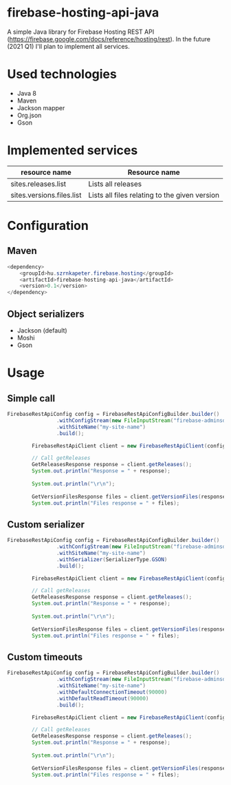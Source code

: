 # firebase-hosting-api-java
A simple Java library for Firebase Hosting REST API (https://firebase.google.com/docs/reference/hosting/rest). In the future (2021 Q1) I'll plan to implement all services.

# Used technologies

- Java 8
- Maven
- Jackson mapper
- Org.json
- Gson

# Implemented services

| resource name             | Resource name                                 |
| ------------------------- | --------------------------------------------- |
| sites.releases.list       | Lists all releases                            |
| sites.versions.files.list | Lists all files relating to the given version |

# Configuration

## Maven

```java
<dependency>
	<groupId>hu.szrnkapeter.firebase.hosting</groupId>
	<artifactId>firebase-hosting-api-java</artifactId>
	<version>0.1</version>
</dependency>
```

## Object serializers

- Jackson (default)
- Moshi
- Gson

# Usage

## Simple call

```java
FirebaseRestApiConfig config = FirebaseRestApiConfigBuilder.builder()
				.withConfigStream(new FileInputStream("firebase-adminsdk.json"))
				.withSiteName("my-site-name")
    			.build();

		FirebaseRestApiClient client = new FirebaseRestApiClient(config);

		// Call getReleases
		GetReleasesResponse response = client.getReleases();
		System.out.println("Response = " + response);
		
		System.out.println("\r\n");
		
		GetVersionFilesResponse files = client.getVersionFiles(response.getReleases().get(0).getVersion().getName());
		System.out.println("Files response = " + files);
```

## Custom serializer

```java
FirebaseRestApiConfig config = FirebaseRestApiConfigBuilder.builder()
				.withConfigStream(new FileInputStream("firebase-adminsdk.json"))
				.withSiteName("my-site-name")
    			.withSerializer(SerializerType.GSON)
    			.build();

		FirebaseRestApiClient client = new FirebaseRestApiClient(config);

		// Call getReleases
		GetReleasesResponse response = client.getReleases();
		System.out.println("Response = " + response);
		
		System.out.println("\r\n");
		
		GetVersionFilesResponse files = client.getVersionFiles(response.getReleases().get(0).getVersion().getName());
		System.out.println("Files response = " + files);
```

## Custom timeouts

```java
FirebaseRestApiConfig config = FirebaseRestApiConfigBuilder.builder()
				.withConfigStream(new FileInputStream("firebase-adminsdk.json"))
				.withSiteName("my-site-name")
    			.withDefaultConnectionTimeout(90000)
				.withDefaultReadTimeout(90000)
    			.build();

		FirebaseRestApiClient client = new FirebaseRestApiClient(config);

		// Call getReleases
		GetReleasesResponse response = client.getReleases();
		System.out.println("Response = " + response);
		
		System.out.println("\r\n");
		
		GetVersionFilesResponse files = client.getVersionFiles(response.getReleases().get(0).getVersion().getName());
		System.out.println("Files response = " + files);
```

